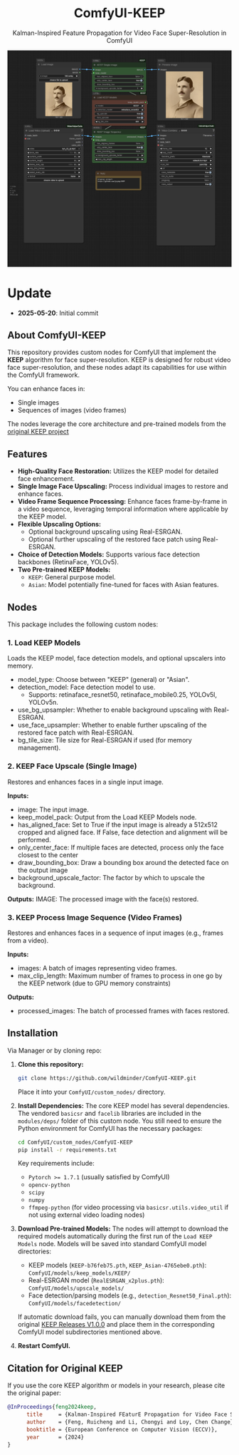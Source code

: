 <div align="center">

<h1>ComfyUI-KEEP</h1>
Kalman-Inspired Feature Propagation for Video Face Super-Resolution in ComfyUI

<p align="center">
  <img src="./workflow-examples/keep-workflow.png" alt="ComfyUI-KEEP Workflow Example" width="700">
</p>
    
</div>


# Update
- **2025-05-20**: Initial commit

## About ComfyUI-KEEP
This repository provides custom nodes for ComfyUI that implement the **KEEP** algorithm for face super-resolution. KEEP is designed for robust video face super-resolution, and these nodes adapt its capabilities for use within the ComfyUI framework.

You can enhance faces in:
*   Single images
*   Sequences of images (video frames)

The nodes leverage the core architecture and pre-trained models from the <a href="https://github.com/jnjaby/KEEP">original KEEP project</a>

## Features

*   **High-Quality Face Restoration:** Utilizes the KEEP model for detailed face enhancement.
*   **Single Image Face Upscaling:** Process individual images to restore and enhance faces.
*   **Video Frame Sequence Processing:** Enhance faces frame-by-frame in a video sequence, leveraging temporal information where applicable by the KEEP model.
*   **Flexible Upscaling Options:**
    *   Optional background upscaling using Real-ESRGAN.
    *   Optional further upscaling of the restored face patch using Real-ESRGAN.
*   **Choice of Detection Models:** Supports various face detection backbones (RetinaFace, YOLOv5).
*   **Two Pre-trained KEEP Models:**
    *   `KEEP`: General purpose model.
    *   `Asian`: Model potentially fine-tuned for faces with Asian features.

## Nodes
This package includes the following custom nodes:

### 1. Load KEEP Models
   Loads the KEEP model, face detection models, and optional upscalers into memory.

- model_type: Choose between "KEEP" (general) or "Asian".
- detection_model: Face detection model to use.
    - Supports: retinaface_resnet50, retinaface_mobile0.25, YOLOv5l, YOLOv5n.
- use_bg_upsampler: Whether to enable background upscaling with Real-ESRGAN.
- use_face_upsampler: Whether to enable further upscaling of the restored face patch with Real-ESRGAN.
- bg_tile_size: Tile size for Real-ESRGAN if used (for memory management).

### 2. KEEP Face Upscale (Single Image)
   Restores and enhances faces in a single input image.

**Inputs:**
- image: The input image.
- keep_model_pack: Output from the Load KEEP Models node.
- has_aligned_face: Set to True if the input image is already a 512x512 cropped and aligned face. If False, face detection and alignment will be performed.
- only_center_face: If multiple faces are detected, process only the face closest to the center
- draw_bounding_box: Draw a bounding box around the detected face on the output image
- background_upscale_factor: The factor by which to upscale the background.


**Outputs:**
IMAGE: The processed image with the face(s) restored.


### 3. KEEP Process Image Sequence (Video Frames)
   Restores and enhances faces in a sequence of input images (e.g., frames from a video).

**Inputs:**
- images: A batch of images representing video frames.
- max_clip_length: Maximum number of frames to process in one go by the KEEP network (due to GPU memory constraints)


**Outputs:**
- processed_images: The batch of processed frames with faces restored.

## Installation
Via Manager or by cloning repo:

1.  **Clone this repository:**
    ```bash
    git clone https://github.com/wildminder/ComfyUI-KEEP.git
    ```
    Place it into your `ComfyUI/custom_nodes/` directory.

2.  **Install Dependencies:**
    The core KEEP model has several dependencies. The vendored `basicsr` and `facelib` libraries are included in the `modules/deps/` folder of this custom node.
    You still need to ensure the Python environment for ComfyUI has the necessary packages:
    ```bash
    cd ComfyUI/custom_nodes/ComfyUI-KEEP
    pip install -r requirements.txt
    ```
    Key requirements include:
    *   `Pytorch >= 1.7.1` (usually satisfied by ComfyUI)
    *   `opencv-python`
    *   `scipy`
    *   `numpy`
    *   `ffmpeg-python` (for video processing via `basicsr.utils.video_util` if not using external video loading nodes)


3.  **Download Pre-trained Models:**
    The nodes will attempt to download the required models automatically during the first run of the `Load KEEP Models` node. Models will be saved into standard ComfyUI model directories:
    *   KEEP models (`KEEP-b76feb75.pth`, `KEEP_Asian-4765ebe0.pth`): `ComfyUI/models/keep_models/KEEP/`
    *   Real-ESRGAN model (`RealESRGAN_x2plus.pth`): `ComfyUI/models/upscale_models/`
    *   Face detection/parsing models (e.g., `detection_Resnet50_Final.pth`): `ComfyUI/models/facedetection/`

    If automatic download fails, you can manually download them from the original [KEEP Releases V1.0.0](https://github.com/jnjaby/KEEP/releases/tag/v1.0.0) and place them in the corresponding ComfyUI model subdirectories mentioned above.

4.  **Restart ComfyUI.**

## Citation for Original KEEP

If you use the core KEEP algorithm or models in your research, please cite the original paper:

```bibtex
@InProceedings{feng2024keep,
      title     = {Kalman-Inspired FEaturE Propagation for Video Face Super-Resolution},
      author    = {Feng, Ruicheng and Li, Chongyi and Loy, Chen Change},
      booktitle = {European Conference on Computer Vision (ECCV)},
      year      = {2024}
}
